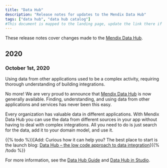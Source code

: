 ```yaml
---
title: "Data Hub"
description: "Release notes for updates to the Mendix Data Hub"
tags: ["data hub", "data hub catalog"]
#This document is mapped to the landing page, update the link there if renaming or moving the doc file.
---
```


These release notes cover changes made to the [Mendix Data Hub](/data-hub/index).

## 2020

### October 1st, 2020

Using data from other applications used to be a complex activity, requiring thorough understanding of building integrations. 

No more! We are very proud to announce that [Mendix Data Hub](https://hub.mendix.com) is now generally available. Finding, understanding, and using data from other applications and services has never been this easy.

Every organization has valuable data in different applications. With Mendix Data Hub you can use the data from different sources in your app without having to deal with complex integrations. All you need to do is just search for the data, add it to your domain model, and use it. 

{{% todo %}}[Add: Curious how it can help you? The best place to start is the launch blog: [Data Hub – the low code approach to data integration](http://www.mendix.com/blogs/data-hub-the-low-code-approach-to-data-integration)]{{% /todo %}}

For more information, see the [Data Hub Guide](/data-hub/index) and [Data Hub in Studio](/studio/data-hub-in-studio).
